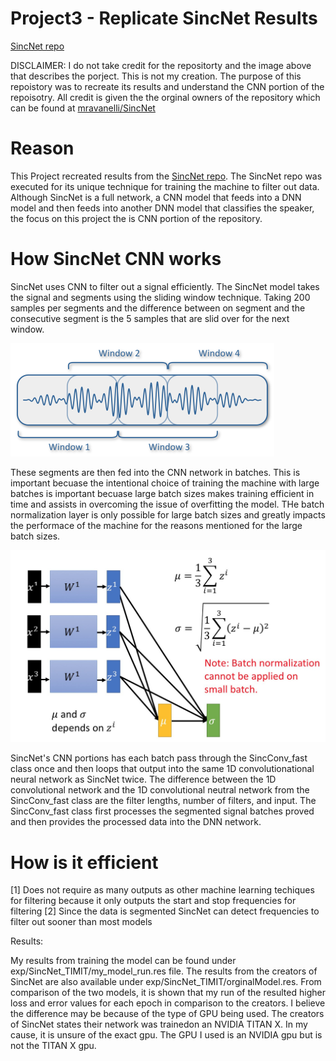 # Project3 - Replicate SincNet Results

[SincNet repo](https://github.com/huda-irs/Project3/blob/main/SincNet.png)

DISCLAIMER: I do not take credit for the repositorty and the image above that describes the porject. This is not my creation. The purpose of this repoistory was to recreate its results and understand the CNN portion of the repoisotry. All credit is given the the orginal owners of the repository which can be found at [mravanelli/SincNet](https://github.com/mravanelli/SincNet)

# Reason
This Project recreated results from the [SincNet repo](https://github.com/mravanelli/SincNet). The SincNet repo was executed for its unique technique for training the machine to filter out data. Although SincNet is a full network, a CNN model that feeds into a DNN model and then feeds into another DNN model that classifies the speaker, the focus on this project the is CNN portion of the repository.

# How SincNet CNN works
SincNet uses CNN to filter out a signal efficiently. The SincNet model takes the signal and segments using the sliding window technique. Taking 200 samples per segments and the difference between on segment and the consecutive segment is the 5 samples that are slid over for the next window. 

![sliding window segmentation](https://github.com/huda-irs/Project3/blob/main/sliding_window.png)

These segments are then fed into the CNN network in batches. This is important becuase the intentional choice of training the machine with large batches is important becuase large batch sizes makes training efficient in time and assists in overcoming the issue of overfitting the model. THe batch normalization layer is only possible for large batch sizes and greatly impacts the performace of the machine for the reasons mentioned for the large batch sizes.

![batch layer normalization](https://github.com/huda-irs/Project3/blob/main/batch_normalization.jpeg)

SincNet's CNN portions has each batch pass through the SincConv_fast class once and then loops that output into the same 1D convolutionational neural network as SincNet twice. The difference between the 1D convolutional network and the 1D convolutional neutral network from the SincConv_fast class are the filter lengths, number of filters, and input. The SincConv_fast class first processes the segmented signal batches proved and then provides the processed data into the DNN network. 

# How is it efficient

[1] Does not require as many outputs as other machine learning techiques for filtering because it only outputs the start and stop frequencies for filtering
[2] Since the data is segmented SincNet can detect frequencies to filter out sooner than most models

Results:

My results from training the model can be found under exp/SincNet_TIMIT/my_model_run.res file. The results from the creators of SincNet are also available under exp/SincNet_TIMIT/orginalModel.res. From comparison of the two models, it is shown that my run of the resulted higher loss and error values for each epoch in comparison to the creators. I believe the difference may be because of the type of GPU being used. The creators of SincNet states their network was trainedon an NVIDIA TITAN X. In my cause, it is unsure of the exact gpu. The GPU I used is an NVIDIA gpu but is not the TITAN X gpu.
